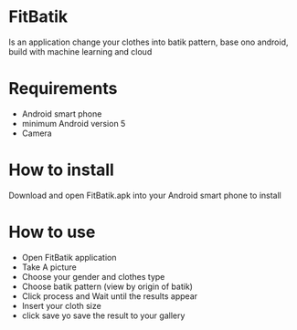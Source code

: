 # FitBatik
Is an application change your clothes into batik pattern, base ono android, build with machine learning and cloud

# Requirements
- Android smart phone 
- minimum Android version 5
- Camera

# How to install  
Download and open FitBatik.apk into your Android smart phone to install

# How to use 
- Open FitBatik application
- Take A picture 
- Choose your gender and clothes type
- Choose batik pattern (view by origin of batik)
- Click process and Wait until the results appear
- Insert your cloth size
- click save yo save the result to your gallery
